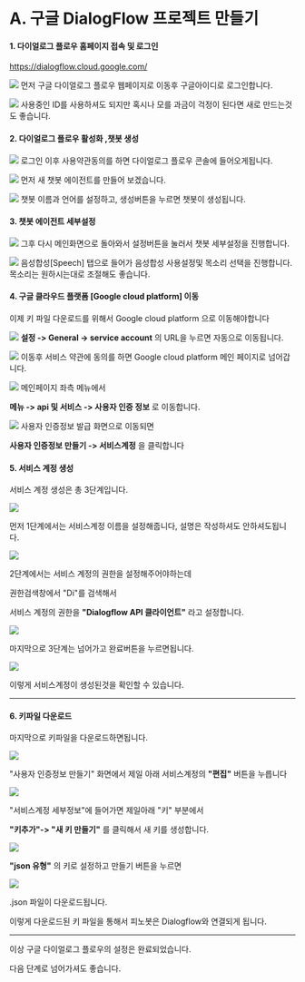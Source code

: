 # A. 구글 DialogFlow 프로젝트 만들기

#### 1. 다이얼로그 플로우 홈페이지 접속 및 로그인 

https://dialogflow.cloud.google.com/

![](/_static/manual/1A_init_dialogflow/01.png)
먼저 구글 다이얼로그 플로우 웹페이지로 이동후 구글아이디로 로그인합니다.

![](/_static/manual/1A_init_dialogflow/02.png)
사용중인 ID를 사용하셔도 되지만 혹시나 모를 과금이 걱정이 된다면 새로 만드는것도 좋습니다.


#### 2. 다이얼로그 플로우 활성화 ,챗봇 생성 
![](/_static/manual/1A_init_dialogflow/03.png)
로그인 이후 사용약관동의를 하면 다이얼로그 플로우 콘솔에 들어오게됩니다. 

![](/_static/manual/1A_init_dialogflow/04.png)
먼저 새 챗봇 에이전트를 만들어 보겠습니다. 

![](/_static/manual/1A_init_dialogflow/05.png)
챗봇 이름과 언어를 설정하고, 생성버튼을 누르면 챗봇이 생성됩니다. 


#### 3. 챗봇 에이전트 세부설정 

![](/_static/manual/1A_init_dialogflow/06.png)
그후 다시 메인화면으로 돌아와서 설정버튼을 눌러서 챗봇 세부설정을 진행합니다.


![](/_static/manual/1A_init_dialogflow/07.png)
음성합성[Speech] 탭으로 들어가 음성합성 사용설정및 목소리 선택을 진행합니다.
목소리는 원하시는대로 조절해도 좋습니다. 


#### 4. 구글 클라우드 플랫폼 [Google cloud platform] 이동 

이제 키 파일 다운로드를 위해서 Google cloud platform 으로 이동해야합니다

![](/_static/manual/1A_init_dialogflow/08.png)
**설정 -> General -> service account** 의 URL을 누르면 자동으로 이동됩니다. 


![](/_static/manual/1A_init_dialogflow/09.png)
이동후 서비스 약관에 동의를 하면 Google cloud platform 메인 페이지로 넘어갑니다.


![](/_static/manual/1A_init_dialogflow/11.png)
메인페이지 좌측 메뉴에서 

**메뉴 -> api 및 서비스 -> 사용자 인증 정보** 로 이동합니다.


![](/_static/manual/1A_init_dialogflow/12.png)
사용자 인증정보 발급 화면으로 이동되면 

**사용자 인증정보 만들기 -> 서비스계정** 을 클릭합니다


#### 5. 서비스 계정 생성

서비스 계정 생성은 총 3단계입니다. 

![](/_static/manual/1A_init_dialogflow/13.png)

먼저 1단계에서는 서비스계정 이름을 설정해줍니다, 설명은 작성하셔도 안하셔도됩니다.




![](/_static/manual/1A_init_dialogflow/14.png)

2단계에서는 서비스 계정의 권한을 설정해주어야하는데 

권한검색창에서 "Di"를 검색해서 

서비스 계정의 권한을 **"Dialogflow API 클라이언트"** 라고 설정합니다.


![](/_static/manual/1A_init_dialogflow/15.png)

마지막으로 3단계는 넘어가고 완료버튼을 누르면됩니다.


![](/_static/manual/1A_init_dialogflow/17.png)

이렇게 서비스계정이 생성된것을 확인할 수 있습니다. 

--------------

#### 6. 키파일 다운로드 

마지막으로 키파일을 다운로드하면됩니다. 

![](/_static/manual/1A_init_dialogflow/18.png)

"사용자 인증정보 만들기" 화면에서 제일 아래 서비스계정의 **"편집"** 버튼을 누릅니다

![](/_static/manual/1A_init_dialogflow/19.png)

"서비스계정 세부정보"에 들어가면 제일아래 "키" 부분에서

**"키추가"-> "새 키 만들기"** 를 클릭해서 새 키를 생성합니다.


![](/_static/manual/1A_init_dialogflow/20.png)

**"json 유형"** 의 키로 설정하고 만들기 버튼을 누르면 


![](/_static/manual/1A_init_dialogflow/21.png)

.json 파일이 다운로드됩니다. 

이렇게 다운로드된 키 파일을 통해서 피노봇은 Dialogflow와 연결되게 됩니다. 


-----


이상 구글 다이얼로그 플로우의 설정은 완료되었습니다.

다음 단계로 넘어가셔도 좋습니다. 